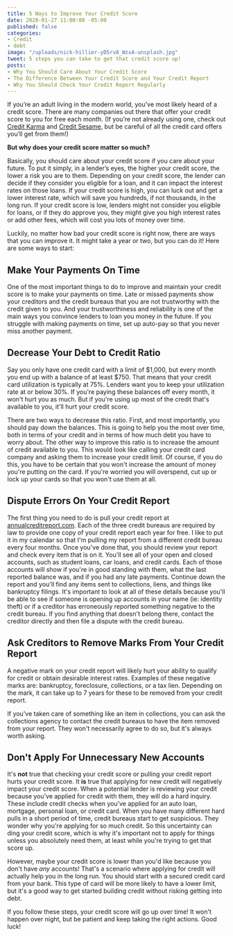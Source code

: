 ```yaml
---
title: 5 Ways to Improve Your Credit Score
date: 2020-01-27 11:00:00 -05:00
published: false
categories:
- Credit
- debt
image: "/uploads/nick-hillier-yD5rv8_WzxA-unsplash.jpg"
tweet: 5 steps you can take to get that credit score up!
posts:
- Why You Should Care About Your Credit Score
- The Difference Between Your Credit Score and Your Credit Report
- Why You Should Check Your Credit Report Regularly
---
```


If you’re an adult living in the modern world, you’ve most likely heard of a credit score. There are many companies out there that offer your credit score to you for free each month. (If you’re not already using one, check out [Credit Karma](https://www.creditkarma.com/) and [Credit Sesame](https://track.flexlinkspro.com/a.ashx?foid=1098290.2228007&foc=1&fot=9999&fos=1), but be careful of all the credit card offers you’ll get from them!)

**But why does your credit score matter so much?**

Basically, you should care about your credit score if you care about your future. To put it simply, in a lender’s eyes, the higher your credit score, the lower a risk you are to them. Depending on your credit score, the lender can decide if they consider you eligible for a loan, and it can impact the interest rates on those loans. If your credit score is high, you can luck out and get a lower interest rate, which will save you hundreds, if not thousands, in the long run. If your credit score is low, lenders might not consider you eligible for loans, or if they do approve you, they might give you high interest rates or add other fees, which will cost you lots of money over time.

Luckily, no matter how bad your credit score is right now, there are ways that you can improve it. It might take a year or two, but you can do it! Here are some ways to start:

## Make Your Payments On Time

One of the most important things to do to improve and maintain your credit score is to make your payments on time. Late or missed payments show your creditors and the credit bureaus that you are not trustworthy with the credit given to you. And your trustworthiness and reliability is one of the main ways you convince lenders to loan you money in the future. If you struggle with making payments on time, set up auto-pay so that you never miss another payment.

## Decrease Your Debt to Credit Ratio

Say you only have one credit card with a limit of $1,000, but every month you end up with a balance of at least $750. That means that your credit card utilization is typically at 75%. Lenders want you to keep your utilization rate at or below 30%. If you're paying these balances off every month, it won't hurt you as much. But if you're using up most of the credit that's available to you, it'll hurt your credit score.

There are two ways to decrease this ratio. First, and most importantly, you should pay down the balances. This is going to help you the most over time, both in terms of your credit and in terms of how much debt you have to worry about. The other way to improve this ratio is to increase the amount of credit available to you. This would look like calling your credit card company and asking them to increase your credit limit. Of course, if you do this, you have to be certain that you won't increase the amount of money you're putting on the card. If you're worried you will overspend, cut up or lock up your cards so that you won't use them at all.

## Dispute Errors On Your Credit Report

The first thing you need to do is pull your credit report at [annualcreditreport.com](http://www.annualcreditreport.com). Each of the three credit bureaus are required by law to provide one copy of your credit report each year for free. I like to put it in my calendar so that I'm pulling my report from a different credit bureau every four months. Once you've done that, you should review your report and check every item that is on it. You'll see all of your open and closed accounts, such as student loans, car loans, and credit cards. Each of those accounts will show if you're in good standing with them, what the last reported balance was, and if you had any late payments. Continue down the report and you'll find any items sent to collections, liens, and things like bankruptcy filings. It's important to look at all of these details because you'll be able to see if someone is opening up accounts in your name (ie: identity theft) or if a creditor has erroneously reported something negative to the credit bureau. If you find anything that doesn't belong there, contact the creditor directly and then file a dispute with the credit bureau.

## Ask Creditors to Remove Marks From Your Credit Report

A negative mark on your credit report will likely hurt your ability to qualify for credit or obtain desirable interest rates. Examples of these negative marks are: bankruptcy, foreclosure, collections, or a tax lien. Depending on the mark, it can take up to 7 years for these to be removed from your credit report.

If you've taken care of something like an item in collections, you can ask the collections agency to contact the credit bureaus to have the item removed from your report. They won't necessarily agree to do so, but it's always worth asking.

## Don't Apply For Unnecessary New Accounts

It's **not** true that checking your credit score or pulling your credit report hurts your credit score. It **is** true that applying for new credit will negatively impact your credit score. When a potential lender is reviewing your credit because you’ve applied for credit with them, they will do a hard inquiry. These include credit checks when you’ve applied for an auto loan, mortgage, personal loan, or credit card. When you have many different hard pulls in a short period of time, credit bureaus start to get suspicious. They wonder why you're applying for so much credit. So this uncertainty can ding your credit score, which is why it's important not to apply for things unless you absolutely need them, at least while you're trying to get that score up.

However, maybe your credit score is lower than you'd like because you don't have *any* accounts! That's a scenario where applying for credit will actually help you in the long run. You should start with a secured credit card from your bank. This type of card will be more likely to have a lower limit, but it's a good way to get started building credit without risking getting into debt.

If you follow these steps, your credit score will go up over time! It won't happen over night, but be patient and keep taking the right actions. Good luck!